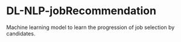 # DL-NLP-jobRecommendation
Machine learning model to learn the progression of job selection by candidates.
